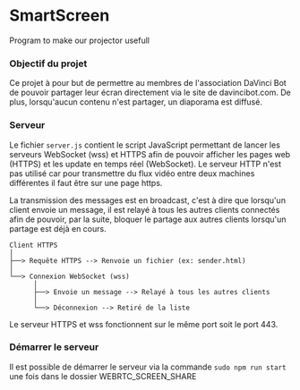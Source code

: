 # SmartScreen
Program to make our projector usefull
### Objectif du projet
Ce projet à pour but de permettre au membres de l'association DaVinci Bot de pouvoir partager leur écran directement via le site de davincibot.com. De plus, lorsqu'aucun contenu n'est partager, un diaporama est diffusé.

### Serveur

Le fichier `server.js` contient le script JavaScript permettant de lancer les serveurs WebSocket (wss) et HTTPS afin de pouvoir afficher les pages web (HTTPS) et les update en temps réel (WebSocket). Le serveur HTTP n'est pas utilisé car pour transmettre du flux vidéo entre deux machines différentes il faut être sur une page https.

La transmission des messages est en broadcast, c'est à dire que lorsqu'un client envoie un message, il est relayé à tous les autres clients connectés afin de pouvoir, par la suite, bloquer le partage aux autres clients lorsqu'un partage est déjà en cours.
```
Client HTTPS
│
├──> Requête HTTPS --> Renvoie un fichier (ex: sender.html)
│
└──> Connexion WebSocket (wss)
      │
      ├──> Envoie un message --> Relayé à tous les autres clients
      │
      └──> Déconnexion --> Retiré de la liste
```
Le serveur HTTPS et wss fonctionnent sur le même port soit le port 443.

### Démarrer le serveur

Il est possible de démarrer le serveur via la commande `sudo npm run start` une fois dans le dossier WEBRTC_SCREEN_SHARE

